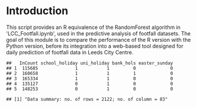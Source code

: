 Introduction
============

This script provides an R equivalence of the RandomForest algorithm in 'LCC\_Footfall.ipynb', used in the predictive analysis of footfall datasets. The goal of this module is to compare the performance of the R version with the Python version, before its integration into a web-based tool designed for daily prediction of footfall data in Leeds City Centre.

    ##   InCount school_holiday uni_holiday bank_hols easter_sunday
    ## 1  115685              1           1         0             0
    ## 2  160658              1           1         1             0
    ## 3  165334              1           1         0             0
    ## 4  135127              0           1         0             0
    ## 5  148253              0           1         0             0

    ## [1] "Data summary: no. of rows = 2122; no. of column = 83"

